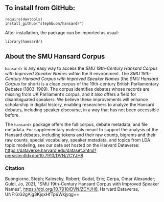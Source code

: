 ## To install from GitHub:
```
require(devtools)
install_github("stephbuon/hansardr")
```
After installation, the package can be imported as usual:
```
library(hansardr)
```
## About the SMU Hansard Corpus

`hansardr` is any easy way to access the _SMU 19th-Century Hansard Corpus with Improved Speaker Names_ within the R environment. The _SMU 19th-Century Hansard Corpus with Improved Speaker Names_ (the _SMU Hansard Corpus_ for short) is a clean corpus of the 19th-century British Parliamentary Debates (1803-1909). The corpus identifies debates whose records are missing from UK Parliament’s corpus, and it also offers a field for disambiguated speakers. We believe these improvements will enhance scholarship in digital history, enabling researchers to analyze the Hansard debates, including speaker discourse, in a way that has not been accessible before. 

The `hansardr` package offers the full corpus, debate metadata, and file metadata. For supplementary materials meant to support the analysis of the Hansard debates, including tokens and their raw counts, bigrams and their raw counts, special vocabulary, speaker metadata, and topics from LDA topic modeling, see our data set hosted on the Harvard Dataverse: https://dataverse.harvard.edu/dataset.xhtml?persistentId=doi:10.7910/DVN/ZCYJH8. 

### Citation

Buongiorno, Steph; Kalescky, Robert; Godat, Eric; Cerpa, Omar Alexander; Guldi, Jo, 2021, "SMU 
  19th-Century Hansard Corpus with Improved Speaker Names", 
  https://doi.org/10.7910/DVN/ZCYJH8, Harvard Dataverse, 
  UNF:6:G2gAjg3KjqxHfTp6Wkjyqg== 

